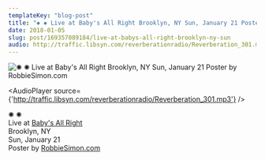 ```yaml
---
templateKey: "blog-post"
title: "✺ ✺ Live at Baby's All Right Brooklyn, NY Sun, January 21 Poster by RobbieSimon.com"
date: 2018-01-05
slug: post/169357089184/live-at-babys-all-right-brooklyn-ny-sun
audio: http://traffic.libsyn.com/reverberationradio/Reverberation_301.mp3
---
```


![✺ ✺ Live at Baby's All Right Brooklyn, NY Sun, January 21 Poster by RobbieSimon.com](../images/811a9a4dc49f6c7f660aaa6d4bc0d6fa8ce6fed8767a106a5daef752b9a1b78c.jpg)

<AudioPlayer source={'http://traffic.libsyn.com/reverberationradio/Reverberation_301.mp3'} />

<p>✺ ✺<br />Live at <a href="https://www.facebook.com/babysallright/?fref=mentions">Baby's All Right</a><br />Brooklyn, NY <br />Sun, January 21<br />Poster by <a href="http://robbiesimon.com/">RobbieSimon.com</a><br /></p>
